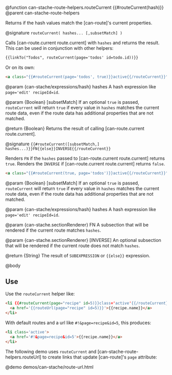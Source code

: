 @function can-stache-route-helpers.routeCurrent {{#routeCurrent(hash)}}
@parent can-stache-route-helpers

Returns if the hash values match the [can-route]'s current properties.

@signature `routeCurrent( hashes... [,subsetMatch] )`

  Calls [can-route.current route.current] with `hashes` and returns the result. This
  can be used in conjunction with other helpers:

```html
{{linkTo("Todos", routeCurrent(page='todos' id=todo.id))}}
```

Or on its own:

```html
<a class="{{#routeCurrent(page='todos', true)}}active{{/routeCurrent}}">Todos</a>
```

  @param {can-stache/expressions/hash} hashes A hash expression like `page='edit' recipeId=id`.

  @param {Boolean} [subsetMatch] If an optional `true` is passed, `routeCurrent` will
  return `true` if every value in `hashes` matches the current route data, even if
  the route data has additional properties that are not matched.

  @return {Boolean} Returns the result of calling [can-route.current route.current].

@signature `{{#routeCurrent([subsetMatch,] hashes...)}}FN{{else}}INVERSE{{/routeCurrent}}`

Renders `FN` if the `hashes` passed to [can-route.current route.current] returns `true`.
Renders the `INVERSE` if [can-route.current route.current] returns `false`.

```html
<a class="{{#routeCurrent(true, page='todos')}}active{{/routeCurrent}}">Todos</a>
```

  @param {Boolean} [subsetMatch] If an optional `true` is passed, `routeCurrent` will
  return `true` if every value in `hashes` matches the current route data, even if
  the route data has additional properties that are not matched.

  @param {can-stache/expressions/hash} hashes A hash expression like `page='edit' recipeId=id`.



  @param {can-stache.sectionRenderer} FN A subsection that will be rendered if the current route matches `hashes`.

  @param {can-stache.sectionRenderer} [INVERSE] An optional subsection that will be rendered
  if the current route does not match `hashes`.

  @return {String} The result of `SUBEXPRESSION` or `{{else}}` expression.



@body

## Use

Use the `routeCurrent` helper like:

```html
<li {{#routeCurrent(page="recipe" id=5)}}class='active'{{/routeCurrent}}>
  <a href='{{routeUrl(page="recipe" id=5)}}'>{{recipe.name}}</a>
</li>
```

With default routes and a url like `#!&page=recipe&id=5`, this produces:

```html
<li class='active'>
  <a href='#!&page=recipe&id=5'>{{recipe.name}}</a>
</li>
```


The following demo uses `routeCurrent` and [can-stache-route-helpers.routeUrl] to
create links that update [can-route]'s `page` attribute:

@demo demos/can-stache/route-url.html
